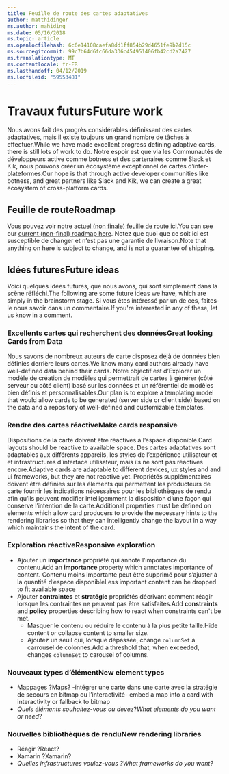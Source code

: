 ```yaml
---
title: Feuille de route des cartes adaptatives
author: matthidinger
ms.author: mahiding
ms.date: 05/16/2018
ms.topic: article
ms.openlocfilehash: 6c6e14108caefa8dd1ff854b29d4651fe9b2d15c
ms.sourcegitcommit: 99c7b64d6fc66da336c454951406fb42cd2a7427
ms.translationtype: MT
ms.contentlocale: fr-FR
ms.lasthandoff: 04/12/2019
ms.locfileid: "59553481"
---
```

# <a name="future-work"></a><span data-ttu-id="7155f-102">Travaux futurs</span><span class="sxs-lookup"><span data-stu-id="7155f-102">Future work</span></span>

<span data-ttu-id="7155f-103">Nous avons fait des progrès considérables définissant des cartes adaptatives, mais il existe toujours un grand nombre de tâches à effectuer.</span><span class="sxs-lookup"><span data-stu-id="7155f-103">While we have made excellent progress defining adaptive cards, there is still lots of work to do.</span></span> <span data-ttu-id="7155f-104">Notre espoir est que via les Communautés de développeurs active comme botness et des partenaires comme Slack et Kik, nous pouvons créer un écosystème exceptionnel de cartes d’inter-plateformes.</span><span class="sxs-lookup"><span data-stu-id="7155f-104">Our hope is that through active developer communities like botness, and great partners like Slack and Kik, we can create a great ecosystem of cross-platform cards.</span></span>

## <a name="roadmap"></a><span data-ttu-id="7155f-105">Feuille de route</span><span class="sxs-lookup"><span data-stu-id="7155f-105">Roadmap</span></span>

<span data-ttu-id="7155f-106">Vous pouvez voir notre [actuel (non finale) feuille de route ici](https://github.com/Microsoft/AdaptiveCards/projects/8).</span><span class="sxs-lookup"><span data-stu-id="7155f-106">You can see our [current (non-final) roadmap here](https://github.com/Microsoft/AdaptiveCards/projects/8).</span></span> <span data-ttu-id="7155f-107">Notez que quoi que ce soit ici est susceptible de changer et n’est pas une garantie de livraison.</span><span class="sxs-lookup"><span data-stu-id="7155f-107">Note that anything on here is subject to change, and is not a guarantee of shipping.</span></span>

## <a name="future-ideas"></a><span data-ttu-id="7155f-108">Idées futures</span><span class="sxs-lookup"><span data-stu-id="7155f-108">Future ideas</span></span>

<span data-ttu-id="7155f-109">Voici quelques idées futures, que nous avons, qui sont simplement dans la scène réfléchi.</span><span class="sxs-lookup"><span data-stu-id="7155f-109">The following are some future ideas we have, which are simply in the brainstorm stage.</span></span> <span data-ttu-id="7155f-110">Si vous êtes intéressé par un de ces, faites-le nous savoir dans un commentaire.</span><span class="sxs-lookup"><span data-stu-id="7155f-110">If you're interested in any of these, let us know in a comment.</span></span>

### <a name="great-looking-cards-from-data"></a><span data-ttu-id="7155f-111">Excellents cartes qui recherchent des données</span><span class="sxs-lookup"><span data-stu-id="7155f-111">Great looking Cards from Data</span></span>

<span data-ttu-id="7155f-112">Nous savons de nombreux auteurs de carte disposez déjà de données bien définies derrière leurs cartes.</span><span class="sxs-lookup"><span data-stu-id="7155f-112">We know many card authors already have well-defined data behind their cards.</span></span> <span data-ttu-id="7155f-113">Notre objectif est d’Explorer un modèle de création de modèles qui permettrait de cartes à générer (côté serveur ou côté client) basé sur les données et un référentiel de modèles bien définis et personnalisables.</span><span class="sxs-lookup"><span data-stu-id="7155f-113">Our plan is to explore a templating model that would allow cards to be generated (server side or client side) based on the data and a repository of well-defined and customizable templates.</span></span>

### <a name="make-cards-responsive"></a><span data-ttu-id="7155f-114">Rendre des cartes réactive</span><span class="sxs-lookup"><span data-stu-id="7155f-114">Make cards responsive</span></span>

<span data-ttu-id="7155f-115">Dispositions de la carte doivent être réactives à l’espace disponible.</span><span class="sxs-lookup"><span data-stu-id="7155f-115">Card layouts should be reactive to available space.</span></span> <span data-ttu-id="7155f-116">Des cartes adaptatives sont adaptables aux différents appareils, les styles de l’expérience utilisateur et et infrastructures d’interface utilisateur, mais ils ne sont pas réactives encore.</span><span class="sxs-lookup"><span data-stu-id="7155f-116">Adaptive cards are adaptable to different devices, ux styles and and ui frameworks, but they are not reactive yet.</span></span> <span data-ttu-id="7155f-117">Propriétés supplémentaires doivent être définies sur les éléments qui permettent les producteurs de carte fournir les indications nécessaires pour les bibliothèques de rendu afin qu’ils peuvent modifier intelligemment la disposition d’une façon qui conserve l’intention de la carte.</span><span class="sxs-lookup"><span data-stu-id="7155f-117">Additional properties must be defined on elements which allow card producers to provide the necessary hints to the rendering libraries so that they can intelligently change the layout in a way which maintains the intent of the card.</span></span>

### <a name="responsive-exploration"></a><span data-ttu-id="7155f-118">Exploration réactive</span><span class="sxs-lookup"><span data-stu-id="7155f-118">Responsive exploration</span></span>

* <span data-ttu-id="7155f-119">Ajouter un **importance** propriété qui annote l’importance du contenu.</span><span class="sxs-lookup"><span data-stu-id="7155f-119">Add an **importance** property which annotates importance of content.</span></span> <span data-ttu-id="7155f-120">Contenu moins importante peut être supprimé pour s’ajuster à la quantité d’espace disponible</span><span class="sxs-lookup"><span data-stu-id="7155f-120">Less important content can be dropped to fit available space</span></span>
* <span data-ttu-id="7155f-121">Ajouter **contraintes** et **stratégie** propriétés décrivant comment réagir lorsque les contraintes ne peuvent pas être satisfaites.</span><span class="sxs-lookup"><span data-stu-id="7155f-121">Add **constraints** and **policy** properties describing how to react when constraints can't be met.</span></span> 
  * <span data-ttu-id="7155f-122">Masquer le contenu ou réduire le contenu à la plus petite taille.</span><span class="sxs-lookup"><span data-stu-id="7155f-122">Hide content or collapse content to smaller size.</span></span>
  * <span data-ttu-id="7155f-123">Ajoutez un seuil qui, lorsque dépassée, change `columnSet` à carrousel de colonnes.</span><span class="sxs-lookup"><span data-stu-id="7155f-123">Add a threshold that, when exceeded, changes `columnSet` to carousel of columns.</span></span>

### <a name="new-element-types"></a><span data-ttu-id="7155f-124">Nouveaux types d’élément</span><span class="sxs-lookup"><span data-stu-id="7155f-124">New element types</span></span>

* <span data-ttu-id="7155f-125">Mappages ?</span><span class="sxs-lookup"><span data-stu-id="7155f-125">Maps?</span></span> <span data-ttu-id="7155f-126">-intégrer une carte dans une carte avec la stratégie de secours en bitmap ou l’interactivité</span><span class="sxs-lookup"><span data-stu-id="7155f-126">- embed a map into a card with interactivity or fallback to bitmap</span></span>
* <span data-ttu-id="7155f-127">*Quels éléments souhaitez-vous ou devez*?</span><span class="sxs-lookup"><span data-stu-id="7155f-127">*What elements do you want or need*?</span></span>

### <a name="new-rendering-libraries"></a><span data-ttu-id="7155f-128">Nouvelles bibliothèques de rendu</span><span class="sxs-lookup"><span data-stu-id="7155f-128">New rendering libraries</span></span>

* <span data-ttu-id="7155f-129">Réagir ?</span><span class="sxs-lookup"><span data-stu-id="7155f-129">React?</span></span>
* <span data-ttu-id="7155f-130">Xamarin ?</span><span class="sxs-lookup"><span data-stu-id="7155f-130">Xamarin?</span></span>
* <span data-ttu-id="7155f-131">*Quelles infrastructures voulez-vous ?*</span><span class="sxs-lookup"><span data-stu-id="7155f-131">*What frameworks do you want?*</span></span>
